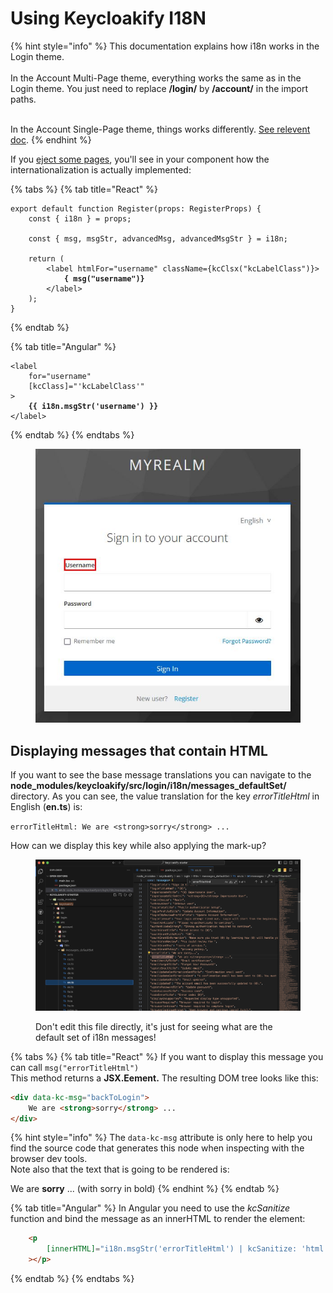 # Using Keycloakify I18N

{% hint style="info" %}
This documentation explains how i18n works in the Login theme.\
\
In the Account Multi-Page theme, everything works the same as in the Login theme. You just need to replace **/login/** by **/account/** in the import paths. &#x20;

\
In the Account Single-Page theme, things works differently. [See relevent doc](../account-theme/single-page.md#i18n-internationalization-and-translation).
{% endhint %}

If you [eject some pages](../customization-strategies/component-level-customization/), you'll see in your component how the internationalization is actually implemented:

{% tabs %}
{% tab title="React" %}
<pre class="language-tsx" data-title="src/login/Register.tsx"><code class="lang-tsx">export default function Register(props: RegisterProps) {
    const { i18n } = props;
    
    const { msg, msgStr, advancedMsg, advancedMsgStr } = i18n;

    return (
        &#x3C;label htmlFor="username" className={kcClsx("kcLabelClass")}>
<strong>            { msg("username")}
</strong>        &#x3C;/label>
    );
}
</code></pre>
{% endtab %}

{% tab title="Angular" %}
<pre class="language-html" data-title="login.component.html"><code class="lang-html">&#x3C;label
    for="username"
    [kcClass]="'kcLabelClass'"
>
<strong>    {{ i18n.msgStr('username') }}
</strong>&#x3C;/label>
</code></pre>
{% endtab %}
{% endtabs %}

<figure><img src="../../.gitbook/assets/username_translation.JPG" alt=""><figcaption></figcaption></figure>

## Displaying messages that contain HTML

If you want to see the base message translations you can navigate to the **node\_modules/keycloakify/src/login/i18n/messages\_defaultSet/** directory. As you can see, the value translation for the key _errorTitleHtml_ in English (**en.ts**) is:

`errorTitleHtml: We are <strong>sorry</strong> ...`

How can we display this key while also applying the mark-up?

<figure><img src="../../.gitbook/assets/Screenshot 2024-07-14 at 18.08.03.png" alt=""><figcaption><p>Don't edit this file directly, it's just for seeing what are the default set of i18n messages!</p></figcaption></figure>

{% tabs %}
{% tab title="React" %}
If you want to display this message you can call `msg("errorTitleHtml")`\
This method returns a **JSX.Eement.** The resulting DOM tree looks like this:

```html
<div data-kc-msg="backToLogin">
    We are <strong>sorry</strong> ...
</div>
```

{% hint style="info" %}
The `data-kc-msg` attribute is only here to help you find the source code that generates this node when inspecting with the browser dev tools.\
Note also that the text that is going to be rendered is:

We are **sorry** ... (with sorry in bold)
{% endhint %}
{% endtab %}

{% tab title="Angular" %}
In Angular you need to use the _kcSanitize_ function and bind the message as an innerHTML to render the element:

```html
    <p
        [innerHTML]="i18n.msgStr('errorTitleHtml') | kcSanitize: 'html'"
    ></p>
```
{% endtab %}
{% endtabs %}


